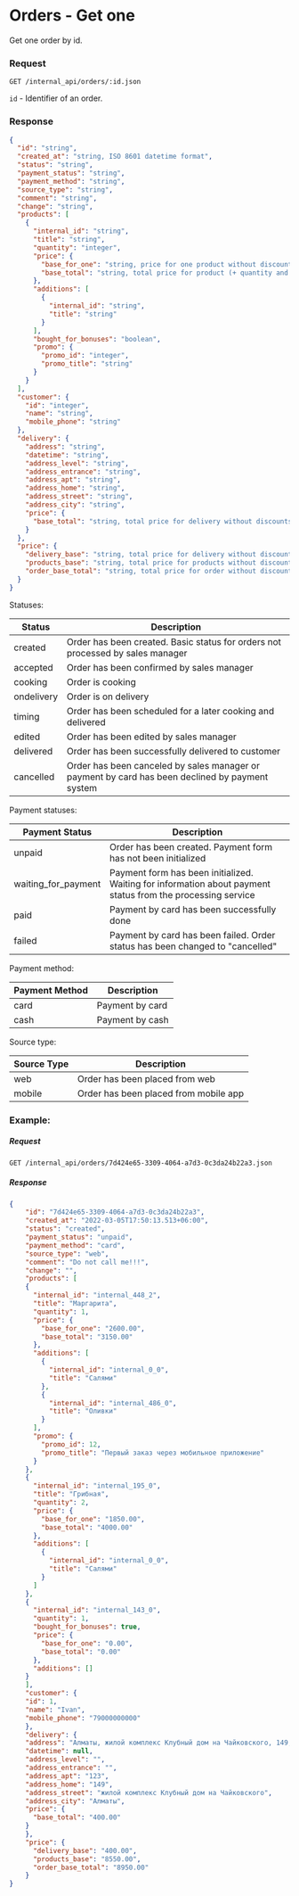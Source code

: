 # Orders - Get one

Get one order by id.

### Request
`GET /internal_api/orders/:id.json`

`id` - Identifier of an order.

### Response
```json
{
  "id": "string",
  "created_at": "string, ISO 8601 datetime format",
  "status": "string",
  "payment_status": "string",
  "payment_method": "string",
  "source_type": "string",
  "comment": "string",
  "change": "string",
  "products": [
    {
      "internal_id": "string",
      "title": "string",
      "quantity": "integer",
      "price": {
        "base_for_one": "string, price for one product without discounts",
        "base_total": "string, total price for product (+ quantity and additions) without discounts"
      },
      "additions": [
        {
          "internal_id": "string",
          "title": "string"
        }
      ],
      "bought_for_bonuses": "boolean",
      "promo": {
        "promo_id": "integer",
        "promo_title": "string"
      }
    }
  ],
  "customer": {
    "id": "integer",
    "name": "string",
    "mobile_phone": "string"
  },
  "delivery": {
    "address": "string",
    "datetime": "string",
    "address_level": "string",
    "address_entrance": "string",
    "address_apt": "string",
    "address_home": "string",
    "address_street": "string",
    "address_city": "string",
    "price": {
      "base_total": "string, total price for delivery without discounts"
    }
  },
  "price": {
    "delivery_base": "string, total price for delivery without discounts",
    "products_base": "string, total price for products without discounts",
    "order_base_total": "string, total price for order without discounts"
  }
}
```
Statuses:

| Status     | Description                                                                                     |
|------------|-------------------------------------------------------------------------------------------------|
| created    | Order has been created. Basic status for orders not processed by sales manager                  |
| accepted   | Order has been confirmed by sales manager                                                       |
| cooking    | Order is cooking                                                                                |
| ondelivery | Order is on delivery                                                                            |
| timing     | Order has been scheduled for a later cooking and delivered                                      |
| edited     | Order has been edited by sales manager                                                          |
| delivered  | Order has been successfully delivered to customer                                               |
| cancelled  | Order has been canceled by sales manager or payment by card has been declined by payment system |

Payment statuses:

| Payment Status      | Description                                                                                                 |
|---------------------|-------------------------------------------------------------------------------------------------------------|
| unpaid              | Order has been created. Payment form has not been initialized                                               |   
| waiting_for_payment | Payment form has been initialized. Waiting for information about payment status from the processing service |
| paid                | Payment by card has been successfully done                                                                  |
| failed              | Payment by card has been failed. Order status has been changed to "cancelled"                               |

Payment method:

| Payment Method | Description     |
|----------------|-----------------|
| card           | Payment by card |
| cash           | Payment by cash |

Source type:

| Source Type | Description                           |
|-------------|---------------------------------------|
| web         | Order has been placed from web        |
| mobile      | Order has been placed from mobile app |

### Example:
##### Request
`GET /internal_api/orders/7d424e65-3309-4064-a7d3-0c3da24b22a3.json`

##### Response
```json
{
    "id": "7d424e65-3309-4064-a7d3-0c3da24b22a3",
    "created_at": "2022-03-05T17:50:13.513+06:00",
    "status": "created",
    "payment_status": "unpaid",
    "payment_method": "card",
    "source_type": "web",
    "comment": "Do not call me!!!",
    "change": "",
    "products": [
    {
      "internal_id": "internal_448_2",
      "title": "Маргарита",
      "quantity": 1,
      "price": {
        "base_for_one": "2600.00",
        "base_total": "3150.00"
      },
      "additions": [
        {
          "internal_id": "internal_0_0",
          "title": "Салями"
        },
        {
          "internal_id": "internal_486_0",
          "title": "Оливки"
        }
      ],
      "promo": {
        "promo_id": 12,
        "promo_title": "Первый заказ через мобильное приложение"
      }
    },
    {
      "internal_id": "internal_195_0",
      "title": "Грибная",
      "quantity": 2,
      "price": {
        "base_for_one": "1850.00",
        "base_total": "4000.00"
      },
      "additions": [
        {
          "internal_id": "internal_0_0",
          "title": "Салями"
        }
      ]
    },
    {
      "internal_id": "internal_143_0",
      "quantity": 1,
      "bought_for_bonuses": true,
      "price": {
        "base_for_one": "0.00",
        "base_total": "0.00"
      },
      "additions": []
    }
    ],
    "customer": {
    "id": 1,
    "name": "Ivan",
    "mobile_phone": "79000000000"
    },
    "delivery": {
    "address": "Алматы, жилой комплекс Клубный дом на Чайковского, 149, кв/оф 123", 
    "datetime": null,
    "address_level": "",
    "address_entrance": "",
    "address_apt": "123",
    "address_home": "149",
    "address_street": "жилой комплекс Клубный дом на Чайковского",
    "address_city": "Алматы",
    "price": {
      "base_total": "400.00"
    }
    },
    "price": {
      "delivery_base": "400.00",
      "products_base": "8550.00",
      "order_base_total": "8950.00"
    }
}
```



